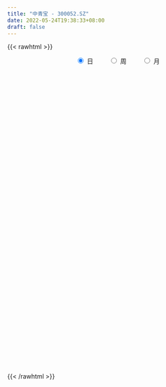 ```yaml
---
title: "中青宝 - 300052.SZ"
date: 2022-05-24T19:38:33+08:00
draft: false
---
```

{{< rawhtml >}}
    <div style="text-align: center">
        <label style="padding: 1rem;"><input style="margin-right: .5rem" type="radio" name="period" value="D" checked onclick="period_change(this)">日</label>
        <label style="padding: 1rem;"><input style="margin-right: .5rem" type="radio" name="period" value="W" onclick="period_change(this)">周</label>
        <label style="padding: 1rem;"><input style="margin-right: .5rem" type="radio" name="period" value="M" onclick="period_change(this)">月</label>
    </div>
    <div id="chart" style="height: 700px;"></div> 
    <script type="text/javascript">
        const D_v = [40804.0,68999.0,64815.43,38351.32,43950.02,43282.0,74168.0,122781.03,89038.01,67153.95,72903.0,57318.24,44380.39,60274.76,55288.76,54237.24,44111.24,168695.41,98717.0,70251.8,160404.62,108094.64,157821.07,199910.79,240076.08,164458.38,119089.39,117749.6,88662.79,78196.01,84013.0,52413.45,57224.03,47250.05,64652.02,97190.04,94545.16,230518.01,273812.3,165523.37,126691.91,147777.96,679961.52,527269.49,286042.04,283421.43,278732.19,191814.68,169972.14,212354.68,215293.7,145277.58,180530.22,100811.07,91302.72,99686.72,106833.67,194251.0,111677.0,159633.0,88675.08,81039.9,91565.59,74199.21,72486.0,68164.67,55049.1,82470.01,73893.79,48308.79,37196.0,62832.43,50780.53,109698.0,63209.92,63467.93,95847.19,101489.58,93733.2,62212.77,63456.0,69503.0,358885.87,154674.4,1160215.0900000001,1042806.4,1012760.17,1030817.8100000001,828467.47,958091.1899999999,702246.7,709286.9399999999,782064.17,800142.66,777760.24,619365.4,564992.8100000001,439627.85,499792.04,647649.6800000001,546068.95,546013.52,535837.11,430165.71,367283.94,495803.14,582138.77,519954.72,798993.5,987719.28,829273.16,643707.37,480288.45,815748.78,1077435.72,947687.74,1019868.24,982117.0,1201233.6699999999,922385.15,1056011.98,885545.01,954995.45,788362.37,678151.75,701307.1899999999,622554.24,821313.76,623408.83,696513.2,869384.42,918266.63,752892.62,482935.6,515737.55,423745.52,467566.2,546468.76,305667.79,401470.93,630050.72,617372.9,488795.38,962927.61,940424.28,763101.01,518725.79,527090.37,675572.41,619066.67,427006.57,379823.86,341558.05,305666.14,294480.07,437086.93,286823.02,289666.76,527020.59,434165.24,974087.22,706935.4300000001,580336.88,341811.96,561325.67,510312.22,502487.34,489190.02,455235.01,499135.43,419858.17,375574.6,384143.58,212266.01,267952.69,172547.5,212847.99,179397.42,159651.46,306802.23,266625.61,378082.6,272905.69,169568.14,197229.71,332277.81,264951.02,281612.18,279511.54,297489.88,186303.26,322212.04,153391.01,160305.48,144076.0,176952.0,181967.41,531415.4,273631.37,266299.48,274824.33,264354.02,355035.59,392122.28,306193.23,396511.63,468770.87,263887.76,204908.33,406569.36,296258.58,231781.39,613786.77,542690.83,420473.41,362393.28,357708.51,372217.26,254533.03,437341.16,409480.21,276919.83,315356.38,247811.56,177145.0,221302.93,133401.51,245751.74,177695.49,158545.54,181299.0,200578.91,157216.1,192138.37,170899.22,225272.25,186257.87,253383.54,189721.0,181152.0,266170.02,196088.5,173166.2,195794.37,223520.27,156750.92,134910.01,137762.48,202362.75,243798.01]
const D_histogram = [0.0,0.015954416,0.0052981388,0.0053127577,0.0113646357,0.011922926,0.0128105605,0.0329741917,0.0398367661,0.0347210692,0.0388792533,0.0313127646,0.0256572308,0.0297337372,0.0217596856,0.0180881754,0.0140737717,0.0406552922,0.0530188046,0.0608072017,0.0760301354,0.0604800549,0.0678008412,0.0870038144,0.1175547744,0.1042093685,0.0880633572,0.0548532511,0.0240507874,-0.0151698926,-0.0326874707,-0.044543636,-0.0706354162,-0.080508502,-0.1063183843,-0.0971258128,-0.0707221383,-0.025819339,0.022639732,0.0394652449,0.0335769561,0.0430403669,0.162363649,0.1677830349,0.1553881749,0.1461631746,0.1543916747,0.1204459649,0.0973091386,0.0883199609,0.0399667593,-0.0172136781,-0.100502665,-0.173862767,-0.2022961717,-0.1999806163,-0.1850777404,-0.2002972013,-0.1980426971,-0.2164114874,-0.2251905624,-0.2103929284,-0.1811140584,-0.1528151543,-0.130732889,-0.1172357744,-0.095520117,-0.1002063757,-0.0845907236,-0.069001382,-0.0617466021,-0.0337900963,-0.0165828439,0.0121680469,0.023645005,0.0223631106,0.0418183924,0.0297601324,0.0361665012,0.0320298726,0.0310015936,0.0382865792,0.1473158534,0.3351250482,0.543833939,0.7292112697,0.9938841698,1.1721409347,1.1546678224,1.2074431374,1.0511176937,0.7644256605,0.4750411578,0.3269680473,0.1576968657,0.0264110306,-0.1731616798,-0.2770433514,-0.2989162309,-0.2484143862,-0.2682261116,-0.2698323349,-0.3620749376,-0.4652607872,-0.4922548591,-0.4644891421,-0.3957779673,-0.3206954607,-0.0629442042,0.2716812896,0.304477376,0.2433204725,0.1291179076,0.2675192953,0.601693528,0.797177918,0.9268548421,1.2897249806,1.4404752234,1.3800785668,1.4292286844,1.4065512956,1.5302043098,1.3826929645,1.1623380159,0.9224590443,0.6476299895,0.2221505994,-0.1010950969,-0.2569333587,-0.2844109187,-0.3001834354,-0.600669711,-0.8065791882,-0.9986513623,-1.0809991609,-1.118425702,-1.3171910875,-1.4281602047,-1.399723228,-1.2388136619,-1.0489859062,-0.945595872,-0.5499272016,-0.1845578525,-0.0094363678,0.017499315,-0.0301134135,0.0185117908,-0.2708036543,-0.395580341,-0.4933858534,-0.6152597747,-0.7284737587,-0.7227273367,-0.5919332308,-0.5758928985,-0.5521723894,-0.4330019675,-0.334570444,0.1600034118,0.2045805482,0.038333861,-0.1065594621,-0.1236549937,-0.0294770327,0.0191706591,0.031581561,0.1092639168,-0.0713017233,-0.1373463092,-0.3129073356,-0.5969725449,-0.7273014076,-0.9155166279,-0.9978726611,-1.082591457,-1.0961504489,-1.0465824815,-0.8842705072,-0.6884184828,-0.4240825023,-0.3084019227,-0.2516899737,-0.1405257358,0.0139390781,0.1299788859,0.2506551128,0.3667018398,0.3127454009,0.2960251604,0.1630849654,0.0928092765,0.0748555721,0.0802559996,0.106210092,0.0745211157,0.2366611569,0.3006521331,0.2225042205,0.1430952329,0.1337409823,0.2054954712,0.2906723069,0.298085965,0.3865173463,0.4257622542,0.3864779875,0.3553111844,0.397702963,0.396917297,0.3203421283,0.4190804036,0.462026397,0.5113708822,0.4812015012,0.397211906,0.3729692963,0.3195871578,0.3099995074,0.0704722573,-0.2197324525,-0.3236849927,-0.450853624,-0.5012785354,-0.5744827643,-0.5840656422,-0.4996078515,-0.476282226,-0.5099174042,-0.583349037,-0.7224940566,-0.8045413026,-0.7655321026,-0.7530554538,-0.6163858912,-0.4650700898,-0.3267627846,-0.1922654889,-0.0610250021,0.0371827128,0.1266839379,0.1770296146,0.2355285541,0.2559674209,0.2553633672,0.2467632491,0.2534614143,0.2847738441,0.1990354776]
const D_fast = [0.0,0.0199430199,0.0106112775,0.0119540858,0.0208471227,0.0243861445,0.0284764192,0.0568835983,0.0737053643,0.0772699346,0.091147932,0.0914096345,0.0921684084,0.1036783491,0.101144219,0.1019947526,0.1014987918,0.1382441354,0.1638623489,0.1868525464,0.2210830141,0.2206529472,0.2449239439,0.2858778707,0.3458175242,0.3585244604,0.3643942884,0.3448974951,0.3201077283,0.2770945751,0.2514051294,0.2284130551,0.1846624207,0.1546622096,0.1022727312,0.0871838495,0.0959069894,0.1343549539,0.188473958,0.2151657821,0.2176717323,0.2378952348,0.3978094292,0.4451745738,0.4716267575,0.4989425508,0.5457689696,0.541934751,0.5431252094,0.5562160219,0.5178545101,0.4563706532,0.3479560001,0.2311302063,0.1521227586,0.1044431599,0.0730766008,0.0077828396,-0.0394733305,-0.1119449927,-0.1770217082,-0.2148223063,-0.2308219509,-0.2407268354,-0.2513277924,-0.2671396214,-0.2693039932,-0.2990418458,-0.3045738746,-0.3062348786,-0.3144167492,-0.2949077675,-0.2818462261,-0.2500533235,-0.2326651142,-0.2283562309,-0.198446351,-0.2030645779,-0.1876165838,-0.1837457442,-0.1770236249,-0.1601669944,-0.0143087569,0.2572816999,0.6019490755,0.9696292236,1.4827731661,1.9540651648,2.225259008,2.5798951073,2.686349087,2.590763469,2.4201392558,2.3538081571,2.2239611919,2.0992781144,1.8564149841,1.6832724747,1.5866705374,1.5750687856,1.4882005323,1.4191362253,1.2363748881,1.0168738418,0.8668160551,0.7784594866,0.7482261695,0.7431348109,0.9851500164,1.3876958326,1.496611263,1.4962844777,1.4143613896,1.6196426012,2.1042402159,2.4990190853,2.86040972,3.5457111036,4.0565801522,4.3412031373,4.7476604261,5.0766208611,5.5828249529,5.7809868486,5.851216404,5.8419521935,5.7290306361,5.3590888958,5.0105694252,4.7904978238,4.6919175341,4.6010991586,4.1504454552,3.7428911809,3.3011561663,2.9485585774,2.6315256109,2.1034624535,1.6354532851,1.3139594548,1.1651656054,1.0927468846,0.9597379507,1.2179248208,1.5371547068,1.7099170995,1.7412276111,1.6860865292,1.7393396812,1.3823233225,1.1586515506,0.9374995749,0.6618107098,0.3664782861,0.191542874,0.1743536722,0.0464207799,-0.0679018084,-0.0569818783,-0.0421929659,0.4923817429,0.5881040163,0.4314407944,0.2599076058,0.2118983258,0.2987070286,0.3521473852,0.3724536772,0.4774520123,0.2790609414,0.1786797782,-0.0751080822,-0.5084164277,-0.8205706422,-1.2376650195,-1.569489218,-1.9248558782,-2.2124524823,-2.4245301352,-2.4832857877,-2.459538384,-2.3012230291,-2.2626429302,-2.2688534746,-2.1928206706,-2.0348710873,-1.886336558,-1.7029965529,-1.4952743659,-1.4710444546,-1.413758405,-1.5059273586,-1.5530007285,-1.5522405398,-1.5267761124,-1.474269497,-1.4873281944,-1.2660228639,-1.1268688544,-1.1493907119,-1.1930258913,-1.1689448963,-1.0458165396,-0.8879716272,-0.8060364778,-0.6209757599,-0.4752902885,-0.4179550583,-0.3602940654,-0.2184765459,-0.1200328877,-0.1165225243,0.0869858519,0.2454384446,0.4226256503,0.5127566446,0.5280700259,0.5970697403,0.6235843913,0.6914966176,0.4695874318,0.124449609,-0.0604241794,-0.3003062167,-0.476050762,-0.6928756819,-0.8484749704,-0.8889191426,-0.9846640736,-1.1457786028,-1.3650474948,-1.6848160286,-1.9679986002,-2.1203724259,-2.2961596406,-2.3135865508,-2.2785382719,-2.2219216628,-2.1354907393,-2.019506503,-1.9120031099,-1.7908309004,-1.69622782,-1.578846742,-1.4944160199,-1.4311792318,-1.3780885376,-1.3080250189,-1.205519128,-1.2414986251]
const D_slow = [0.0,0.003988604,0.0053131387,0.0066413281,0.009482487,0.0124632185,0.0156658587,0.0239094066,0.0338685981,0.0425488654,0.0522686787,0.0600968699,0.0665111776,0.0739446119,0.0793845333,0.0839065772,0.0874250201,0.0975888432,0.1108435443,0.1260453447,0.1450528786,0.1601728923,0.1771231026,0.1988740562,0.2282627498,0.2543150919,0.2763309312,0.290044244,0.2960569409,0.2922644677,0.2840926001,0.2729566911,0.255297837,0.2351707115,0.2085911154,0.1843096622,0.1666291277,0.1601742929,0.1658342259,0.1757005372,0.1840947762,0.1948548679,0.2354457802,0.2773915389,0.3162385826,0.3527793763,0.3913772949,0.4214887861,0.4458160708,0.467896061,0.4778877508,0.4735843313,0.4484586651,0.4049929733,0.3544189304,0.3044237763,0.2581543412,0.2080800409,0.1585693666,0.1044664947,0.0481688541,-0.0044293779,-0.0497078925,-0.0879116811,-0.1205949034,-0.149903847,-0.1737838762,-0.1988354701,-0.219983151,-0.2372334965,-0.2526701471,-0.2611176712,-0.2652633821,-0.2622213704,-0.2563101192,-0.2507193415,-0.2402647434,-0.2328247103,-0.223783085,-0.2157756168,-0.2080252185,-0.1984535736,-0.1616246103,-0.0778433483,0.0581151365,0.2404179539,0.4888889964,0.78192423,1.0705911856,1.37245197,1.6352313934,1.8263378085,1.945098098,2.0268401098,2.0662643262,2.0728670839,2.0295766639,1.9603158261,1.8855867683,1.8234831718,1.7564266439,1.6889685602,1.5984498258,1.482134629,1.3590709142,1.2429486287,1.1440041368,1.0638302717,1.0480942206,1.116014543,1.192133887,1.2529640051,1.285243482,1.3521233059,1.5025466879,1.7018411674,1.9335548779,2.255986123,2.6161049289,2.9611245705,3.3184317417,3.6700695656,4.052620643,4.3982938841,4.6888783881,4.9194931492,5.0814006466,5.1369382964,5.1116645222,5.0474311825,4.9763284528,4.901282594,4.7511151662,4.5494703692,4.2998075286,4.0295577383,3.7499513128,3.420653541,3.0636134898,2.7136826828,2.4039792673,2.1417327908,1.9053338228,1.7678520224,1.7217125593,1.7193534673,1.7237282961,1.7161999427,1.7208278904,1.6531269768,1.5542318916,1.4308854282,1.2770704846,1.0949520449,0.9142702107,0.766286903,0.6223136784,0.484270581,0.3760200891,0.2923774781,0.3323783311,0.3835234681,0.3931069334,0.3664670679,0.3355533195,0.3281840613,0.3329767261,0.3408721163,0.3681880955,0.3503626647,0.3160260874,0.2377992535,0.0885561172,-0.0932692346,-0.3221483916,-0.5716165569,-0.8422644211,-1.1163020334,-1.3779476537,-1.5990152805,-1.7711199012,-1.8771405268,-1.9542410075,-2.0171635009,-2.0522949349,-2.0488101653,-2.0163154439,-1.9536516657,-1.8619762057,-1.7837898555,-1.7097835654,-1.669012324,-1.6458100049,-1.6270961119,-1.607032112,-1.580479589,-1.5618493101,-1.5026840209,-1.4275209876,-1.3718949324,-1.3361211242,-1.3026858786,-1.2513120108,-1.1786439341,-1.1041224428,-1.0074931062,-0.9010525427,-0.8044330458,-0.7156052497,-0.616179509,-0.5169501847,-0.4368646526,-0.3320945517,-0.2165879525,-0.0887452319,0.0315551434,0.1308581199,0.2241004439,0.3039972334,0.3814971103,0.3991151746,0.3441820614,0.2632608133,0.1505474073,0.0252277734,-0.1183929176,-0.2644093282,-0.3893112911,-0.5083818476,-0.6358611986,-0.7816984579,-0.962321972,-1.1634572976,-1.3548403233,-1.5431041868,-1.6972006596,-1.813468182,-1.8951588782,-1.9432252504,-1.9584815009,-1.9491858227,-1.9175148383,-1.8732574346,-1.8143752961,-1.7503834408,-1.686542599,-1.6248517868,-1.5614864332,-1.4902929722,-1.4405341028]
const D_data = [['2021-05-13', 7.5, 7.44, 7.41, 7.59],['2021-05-14', 7.42, 7.69, 7.42, 7.73],['2021-05-17', 7.55, 7.38, 7.36, 7.63],['2021-05-18', 7.39, 7.49, 7.33, 7.55],['2021-05-19', 7.48, 7.59, 7.36, 7.59],['2021-05-20', 7.52, 7.55, 7.41, 7.63],['2021-05-21', 7.52, 7.57, 7.52, 7.85],['2021-05-24', 7.54, 7.89, 7.54, 8.13],['2021-05-25', 7.74, 7.83, 7.7, 7.89],['2021-05-26', 7.8, 7.72, 7.69, 7.88],['2021-05-27', 7.68, 7.87, 7.68, 7.93],['2021-05-28', 7.8, 7.75, 7.67, 7.83],['2021-05-31', 7.74, 7.77, 7.69, 7.84],['2021-06-01', 7.86, 7.92, 7.76, 7.94],['2021-06-02', 7.95, 7.79, 7.7, 7.98],['2021-06-03', 7.83, 7.84, 7.83, 8.04],['2021-06-04', 7.85, 7.84, 7.8, 8.03],['2021-06-07', 7.86, 8.32, 7.82, 8.51],['2021-06-08', 8.31, 8.3, 8.19, 8.4],['2021-06-09', 8.29, 8.36, 8.2, 8.39],['2021-06-10', 8.28, 8.59, 8.28, 8.76],['2021-06-11', 8.5, 8.28, 8.22, 8.58],['2021-06-15', 8.24, 8.62, 8.18, 9.08],['2021-06-16', 8.71, 8.93, 8.52, 9.05],['2021-06-17', 8.93, 9.32, 8.83, 9.68],['2021-06-18', 9.29, 8.94, 8.76, 9.29],['2021-06-21', 8.89, 8.94, 8.69, 8.94],['2021-06-22', 8.9, 8.69, 8.63, 9.08],['2021-06-23', 8.66, 8.62, 8.45, 8.77],['2021-06-24', 8.55, 8.37, 8.35, 8.62],['2021-06-25', 8.44, 8.51, 8.2, 8.52],['2021-06-28', 8.54, 8.51, 8.44, 8.61],['2021-06-29', 8.51, 8.22, 8.21, 8.51],['2021-06-30', 8.22, 8.3, 8.19, 8.35],['2021-07-01', 8.31, 7.96, 7.96, 8.42],['2021-07-02', 8.06, 8.3, 8.03, 8.48],['2021-07-05', 8.14, 8.57, 8.14, 8.58],['2021-07-06', 8.51, 8.98, 8.39, 9.48],['2021-07-07', 8.82, 9.3, 8.67, 9.68],['2021-07-08', 9.12, 9.13, 8.93, 9.24],['2021-07-09', 9.03, 8.93, 8.83, 9.26],['2021-07-12', 8.94, 9.19, 8.8, 9.3],['2021-07-13', 9.01, 11.03, 9.01, 11.03],['2021-07-14', 10.5, 10.11, 10.04, 10.59],['2021-07-15', 10.22, 10.04, 9.87, 10.4],['2021-07-16', 10.02, 10.19, 9.75, 10.3],['2021-07-19', 10.0, 10.58, 9.8, 10.89],['2021-07-20', 10.31, 10.15, 10.06, 10.44],['2021-07-21', 10.16, 10.28, 10.02, 10.3],['2021-07-22', 10.2, 10.51, 10.03, 10.66],['2021-07-23', 10.38, 9.98, 9.9, 10.85],['2021-07-26', 9.84, 9.66, 9.54, 10.16],['2021-07-27', 9.76, 8.97, 8.85, 9.8],['2021-07-28', 8.9, 8.62, 8.42, 8.99],['2021-07-29', 8.66, 8.81, 8.66, 8.97],['2021-07-30', 8.81, 9.01, 8.68, 9.13],['2021-08-02', 8.89, 9.1, 8.79, 9.16],['2021-08-03', 9.0, 8.6, 8.53, 9.25],['2021-08-04', 8.5, 8.65, 8.4, 8.78],['2021-08-05', 8.6, 8.2, 8.09, 8.6],['2021-08-06', 8.22, 8.08, 7.98, 8.25],['2021-08-09', 8.08, 8.22, 8.05, 8.25],['2021-08-10', 8.19, 8.36, 8.14, 8.38],['2021-08-11', 8.39, 8.36, 8.26, 8.4],['2021-08-12', 8.31, 8.29, 8.26, 8.45],['2021-08-13', 8.29, 8.16, 8.12, 8.31],['2021-08-16', 8.16, 8.25, 8.06, 8.25],['2021-08-17', 8.25, 7.86, 7.84, 8.26],['2021-08-18', 7.92, 8.04, 7.73, 8.05],['2021-08-19', 7.99, 8.03, 7.89, 8.07],['2021-08-20', 7.96, 7.9, 7.83, 7.98],['2021-08-23', 7.94, 8.18, 7.94, 8.18],['2021-08-24', 8.21, 8.11, 8.09, 8.25],['2021-08-25', 8.09, 8.34, 8.08, 8.48],['2021-08-26', 8.24, 8.21, 8.16, 8.31],['2021-08-27', 8.2, 8.06, 7.98, 8.22],['2021-08-30', 8.15, 8.36, 8.1, 8.44],['2021-08-31', 8.14, 7.98, 7.8, 8.14],['2021-09-01', 8.0, 8.19, 7.95, 8.25],['2021-09-02', 8.15, 8.06, 8.02, 8.15],['2021-09-03', 8.05, 8.08, 7.99, 8.14],['2021-09-06', 8.06, 8.2, 8.02, 8.24],['2021-09-07', 8.28, 9.84, 8.21, 9.84],['2021-09-08', 11.81, 11.81, 11.81, 11.81],['2021-09-09', 13.2, 13.5, 12.93, 14.1],['2021-09-10', 13.04, 14.81, 13.04, 15.27],['2021-09-13', 14.94, 17.77, 14.1, 17.77],['2021-09-14', 18.16, 18.85, 17.04, 19.8],['2021-09-15', 18.17, 17.9, 17.6, 19.66],['2021-09-16', 18.07, 20.0, 17.9, 20.57],['2021-09-17', 19.52, 18.22, 17.85, 19.69],['2021-09-22', 17.16, 16.36, 15.68, 17.46],['2021-09-23', 16.39, 15.53, 15.45, 17.3],['2021-09-24', 15.82, 16.72, 15.8, 17.48],['2021-09-27', 15.58, 16.08, 14.11, 16.33],['2021-09-28', 15.3, 16.11, 14.91, 16.79],['2021-09-29', 15.96, 14.59, 14.52, 16.95],['2021-09-30', 15.1, 15.07, 14.48, 15.41],['2021-10-08', 15.21, 15.8, 15.08, 16.4],['2021-10-11', 15.4, 16.83, 14.7, 17.27],['2021-10-12', 16.3, 16.08, 15.84, 17.37],['2021-10-13', 15.96, 16.28, 15.79, 17.29],['2021-10-14', 15.43, 14.87, 14.5, 15.46],['2021-10-15', 14.77, 14.09, 13.97, 15.17],['2021-10-18', 14.17, 14.51, 13.67, 14.69],['2021-10-19', 14.34, 15.0, 14.19, 15.53],['2021-10-20', 14.81, 15.6, 14.66, 16.2],['2021-10-21', 16.0, 15.94, 15.6, 16.65],['2021-10-22', 15.64, 19.13, 15.64, 19.13],['2021-10-25', 19.49, 21.94, 18.55, 22.88],['2021-10-26', 20.9, 19.55, 19.25, 21.4],['2021-10-27', 19.59, 18.69, 18.53, 19.98],['2021-10-28', 18.6, 17.88, 17.61, 18.95],['2021-10-29', 18.51, 21.46, 18.51, 21.46],['2021-11-01', 23.19, 25.75, 23.19, 25.75],['2021-11-02', 26.2, 26.24, 24.95, 27.4],['2021-11-03', 26.82, 27.25, 26.82, 30.88],['2021-11-04', 28.1, 32.7, 27.0, 32.7],['2021-11-05', 31.22, 32.88, 30.4, 37.5],['2021-11-08', 32.55, 32.01, 30.23, 34.4],['2021-11-09', 31.24, 34.93, 30.62, 37.3],['2021-11-10', 34.99, 35.74, 34.0, 37.4],['2021-11-11', 34.9, 39.58, 34.35, 42.63],['2021-11-12', 38.3, 37.89, 36.36, 40.08],['2021-11-15', 37.6, 37.65, 35.58, 39.39],['2021-11-16', 36.67, 37.68, 36.03, 39.65],['2021-11-17', 36.5, 37.19, 36.1, 39.18],['2021-11-18', 36.46, 34.48, 33.34, 37.3],['2021-11-19', 34.38, 34.51, 34.1, 36.2],['2021-11-22', 35.06, 35.89, 34.75, 38.41],['2021-11-23', 35.0, 37.5, 33.66, 38.16],['2021-11-24', 36.64, 38.0, 35.9, 39.84],['2021-11-25', 37.18, 33.9, 33.88, 37.75],['2021-11-26', 34.3, 33.81, 32.8, 34.85],['2021-11-29', 33.0, 32.81, 31.77, 34.64],['2021-11-30', 33.11, 33.2, 32.31, 33.56],['2021-12-01', 33.0, 33.11, 32.6, 34.0],['2021-12-02', 32.1, 29.98, 29.92, 32.4],['2021-12-03', 30.0, 29.6, 29.21, 30.24],['2021-12-06', 29.91, 30.4, 29.3, 31.08],['2021-12-07', 30.0, 31.88, 29.2, 32.65],['2021-12-08', 31.2, 32.6, 30.65, 34.5],['2021-12-09', 31.97, 31.8, 31.7, 33.57],['2021-12-10', 31.35, 36.48, 31.34, 37.88],['2021-12-13', 35.9, 38.12, 35.5, 41.74],['2021-12-14', 37.79, 37.37, 36.5, 40.38],['2021-12-15', 36.59, 36.31, 35.0, 37.57],['2021-12-16', 36.23, 35.56, 35.51, 37.55],['2021-12-17', 35.53, 37.01, 34.64, 38.84],['2021-12-20', 36.02, 32.26, 32.23, 36.3],['2021-12-21', 32.31, 33.16, 31.74, 33.99],['2021-12-22', 33.12, 32.75, 32.68, 34.25],['2021-12-23', 32.21, 31.6, 31.38, 33.17],['2021-12-24', 32.5, 30.7, 30.51, 32.55],['2021-12-27', 30.37, 31.46, 29.71, 31.52],['2021-12-28', 31.31, 32.99, 31.0, 33.5],['2021-12-29', 32.25, 31.58, 31.54, 33.0],['2021-12-30', 31.17, 31.41, 31.17, 32.69],['2021-12-31', 31.35, 32.66, 29.83, 34.18],['2022-01-04', 32.15, 32.73, 31.36, 33.88],['2022-01-05', 32.06, 39.28, 31.85, 39.28],['2022-01-06', 37.5, 35.3, 34.81, 37.5],['2022-01-07', 34.21, 32.48, 32.16, 36.1],['2022-01-10', 31.1, 31.93, 29.75, 32.44],['2022-01-11', 31.84, 33.05, 31.01, 34.7],['2022-01-12', 32.74, 34.64, 32.31, 35.55],['2022-01-13', 34.05, 34.5, 33.41, 35.8],['2022-01-14', 33.5, 34.28, 33.0, 35.65],['2022-01-17', 33.81, 35.45, 33.6, 35.6],['2022-01-18', 35.46, 32.0, 31.88, 35.6],['2022-01-19', 31.2, 32.73, 31.06, 34.8],['2022-01-20', 31.65, 30.56, 29.9, 31.65],['2022-01-21', 30.08, 27.61, 27.54, 31.23],['2022-01-24', 27.7, 27.88, 26.9, 28.71],['2022-01-25', 27.96, 25.6, 25.55, 27.96],['2022-01-26', 25.6, 25.36, 25.04, 26.24],['2022-01-27', 25.11, 23.94, 23.89, 25.47],['2022-01-28', 24.11, 23.55, 23.32, 24.47],['2022-02-07', 23.44, 23.4, 22.89, 23.97],['2022-02-08', 23.5, 24.4, 23.07, 24.82],['2022-02-09', 24.01, 24.92, 23.85, 25.08],['2022-02-10', 24.99, 26.32, 24.73, 27.38],['2022-02-11', 25.7, 24.92, 24.85, 26.55],['2022-02-14', 24.0, 24.14, 23.8, 24.86],['2022-02-15', 24.2, 24.83, 24.2, 25.5],['2022-02-16', 25.0, 25.75, 24.55, 27.2],['2022-02-17', 25.45, 25.77, 25.1, 26.52],['2022-02-18', 25.59, 26.34, 25.59, 27.21],['2022-02-21', 26.4, 26.9, 25.82, 27.28],['2022-02-22', 26.01, 24.95, 24.58, 26.18],['2022-02-23', 24.95, 25.22, 24.78, 25.55],['2022-02-24', 24.9, 23.3, 22.7, 25.13],['2022-02-25', 23.68, 23.4, 23.38, 24.05],['2022-02-28', 23.27, 23.65, 22.59, 23.7],['2022-03-01', 23.7, 23.74, 23.41, 24.24],['2022-03-02', 23.52, 23.93, 23.34, 24.5],['2022-03-03', 24.08, 23.04, 23.0, 24.08],['2022-03-04', 23.08, 25.73, 22.79, 27.0],['2022-03-07', 24.77, 25.12, 24.38, 25.63],['2022-03-08', 24.81, 23.31, 23.11, 25.3],['2022-03-09', 23.29, 22.82, 21.06, 23.5],['2022-03-10', 23.28, 23.38, 22.86, 24.8],['2022-03-11', 22.7, 24.52, 22.7, 25.47],['2022-03-14', 24.01, 25.14, 23.9, 26.14],['2022-03-15', 24.65, 24.49, 24.32, 25.62],['2022-03-16', 24.67, 25.89, 24.41, 26.26],['2022-03-17', 26.02, 25.81, 25.39, 27.47],['2022-03-18', 25.0, 25.03, 24.57, 25.59],['2022-03-21', 24.97, 25.13, 24.9, 25.84],['2022-03-22', 24.9, 26.29, 24.36, 27.0],['2022-03-23', 25.83, 26.1, 25.75, 26.91],['2022-03-24', 25.68, 25.16, 24.82, 26.15],['2022-03-25', 25.58, 27.66, 25.18, 28.88],['2022-03-28', 27.49, 27.66, 27.01, 29.88],['2022-03-29', 27.74, 28.36, 27.0, 28.86],['2022-03-30', 28.02, 27.81, 26.42, 28.18],['2022-03-31', 27.4, 27.19, 27.11, 28.86],['2022-04-01', 26.85, 27.98, 26.65, 28.3],['2022-04-06', 27.51, 27.72, 27.27, 28.5],['2022-04-07', 27.45, 28.4, 27.38, 29.5],['2022-04-08', 28.0, 25.05, 25.01, 28.2],['2022-04-11', 24.18, 22.97, 22.7, 24.48],['2022-04-12', 25.0, 24.06, 23.97, 25.99],['2022-04-13', 23.25, 22.86, 22.8, 23.68],['2022-04-14', 22.86, 22.97, 22.64, 23.5],['2022-04-15', 22.7, 21.91, 21.5, 22.75],['2022-04-18', 21.74, 21.99, 20.98, 22.21],['2022-04-19', 22.0, 22.89, 21.61, 23.0],['2022-04-20', 22.56, 21.96, 21.84, 23.12],['2022-04-21', 21.52, 20.74, 20.39, 22.2],['2022-04-22', 20.5, 19.41, 19.41, 20.83],['2022-04-25', 19.0, 17.36, 17.36, 19.0],['2022-04-26', 17.61, 16.71, 16.53, 17.77],['2022-04-27', 15.95, 17.3, 15.85, 17.3],['2022-04-28', 17.05, 16.29, 16.08, 17.18],['2022-04-29', 16.88, 17.47, 16.6, 17.72],['2022-05-05', 17.29, 17.75, 17.01, 17.89],['2022-05-06', 17.32, 17.79, 17.32, 18.6],['2022-05-09', 17.14, 18.0, 17.03, 18.44],['2022-05-10', 17.79, 18.3, 17.51, 18.6],['2022-05-11', 18.29, 18.22, 18.18, 19.16],['2022-05-12', 17.9, 18.41, 17.84, 18.75],['2022-05-13', 18.5, 18.15, 17.94, 18.77],['2022-05-16', 18.3, 18.45, 17.91, 18.6],['2022-05-17', 18.58, 18.13, 17.33, 18.75],['2022-05-18', 18.4, 17.88, 17.81, 18.5],['2022-05-19', 17.57, 17.72, 17.37, 17.78],['2022-05-20', 17.95, 17.88, 17.5, 18.25],['2022-05-23', 18.15, 18.29, 18.15, 18.7],['2022-05-24', 18.31, 16.66, 16.57, 18.47]]
const W_v = [211323.72,318221.02,590912.62,889660.39,598159.26,781207.1000000001,371053.17,387137.13,716432.45,298702.52,261894.48,184634.04,220203.87,288762.02,220326.27,168109.14,171584.44,248924.21,210020.77,293812.87,883060.4400000001,511930.49,468738.45,300620.51,234466.33,439152.18,1171572.54,836904.72,588391.2899999999,392456.82,140410.65,98935.89,649529.51,560672.38,657198.1799999999,483583.7500000001,491818.8199999999,289757.69,529787.42,587884.38,411037.0,243726.13,529189.37,385569.75,230412.72,194330.35,122571.55,141980.85,157834.83,171480.04,162209.62,316850.79,182774.48,457917.89,159118.85,216667.86,195572.21,155789.01,212535.89,147900.15,101721.36,95532.47,80983.89,126042.09,165514.76,168370.66,342580.59,281997.9,375797.65,269800.81,566918.71,467787.15,231236.34,192244.06,757560.46,465832.8199999999,525622.95,327877.44,223440.57,216876.29,205815.46,407764.54,722883.0700000001,956572.0299999999,778492.63,446533.36,365219.17,777911.92,572597.6399999999,348695.41,405882.36,103741.3,198588.55,189547.01,158371.47,188520.62,124476.6,194546.93,760453.0,373549.99,198696.82,108230.65,101896.31,85122.88,169583.75,130351.1,100414.52,457859.39,269187.48,340676.37,300360.16,2108561.2000000002,2430161.3599999999,249458.08,948390.5600000001,1676907.4100000001,1314588.23,1453114.7999999998,1358652.3799999999,1453405.9500000002,1606204.3200000001,713679.59,781605.04,976058.88,1419982.8700000001,2181067.6200000001,918717.6899999999,1129695.4099999999,778448.15,446048.27,1088448.5700000001,878450.52,1476811.3100000001,936092.24,488080.51,445382.03,314153.51,337831.87,255968.47,317383.02,267171.5699999999,348017.82,250902.34,316656.37,418994.9,555546.0499999999,439035.96,412878.5,1244128.52,1578286.8300000001,672671.1,1908122.1199999999,2625547.5199999996,1130086.3699999999,790090.54,656804.8,737670.21,415939.02,354576.97,956422.3100000001,1086132.6799999999,1523959.8400000001,591870.22,491598.85,259472.01,65815.01,425513.11,828382.88,571054.79,368312.08,568957.62,302950.54,244106.35,407082.88,208007.75,172539.4,289229.49,189881.55,294367.31,220910.3,284797.7,419383.29,477107.31,167713.59,168023.91,425617.46,216760.92,201443.31,149066.4,171651.2,154473.34,166201.7,153504.87,380303.43,266089.72,53460.87,263559.85,264566.77,409194.23,258292.39,606163.47,762266.3199999999,487710.79,318729.59,891090.75,1924472.4399999999,1068167.3899999999,617608.3099999999,661069.7499999999,387455.37,296917.6899999999,349988.81,416738.74,2786084.7600000002,4532383.3399999999,2291493.77,2401746.3000000003,499792.04,2705734.9699999997,2764174.0700000003,3756737.04,5228342.3700000001,4607299.96,3446735.77,3719992.4700000002,2259185.8199999998,3100617.5399999996,3424913.8600000003,2073121.29,1835077.3700000001,2695524.77,2405127.21,2133946.79,1045011.61,1384067.5899999999,1245638.8599999999,1238907.73,1194716.29,1434144.79,1827485.7700000003,1753304.4300000002,2055483.29,1101354.3999999999,1238535.7,896693.28,946104.85,439641.41,1006297.72,848738.05,446160.76]
const W_histogram = [0.0,-0.0805953276,0.0129116188,0.0913105402,0.1438542077,0.2018648761,0.2001506784,0.2196479625,0.2153838154,0.159787242,0.0834501938,-0.0166765492,-0.0432857411,-0.05913203,-0.0926535439,-0.1936718978,-0.2227370596,-0.3055741561,-0.3326702946,-0.2357116299,-0.1264636587,-0.0454182638,-0.1188205825,-0.1459333224,-0.1537021068,-0.0470550007,-0.071540108,-0.0003394284,-0.1108852671,-0.2271201153,-0.2698742935,-0.2510161533,-0.173656665,-0.0524976117,0.0308638797,-0.0198813129,0.0510912895,0.0517316584,0.1179295785,0.0761467461,0.1032408402,0.1045862158,0.1307292496,0.0749179518,-0.0041190994,-0.084786033,-0.1327539174,-0.1726683458,-0.3041962202,-0.3209461124,-0.3366044064,-0.2692675215,-0.2087632445,-0.1596791435,-0.1714438258,-0.1122965623,-0.1075167187,-0.0618266988,-0.0454945028,-0.0197189965,-0.0128476664,0.008538897,0.0232685015,-0.0731410691,-0.1227684447,-0.1243016854,-0.0241445482,0.023333351,0.0937206167,0.0779564249,0.1321449833,0.1628425435,0.1425212753,0.1850236882,0.2267537549,0.2754615071,0.2662536438,0.2593968528,0.2111963677,0.1251453958,0.1041226702,0.1412518939,0.2023887804,0.2869877069,0.305566572,0.3459273233,0.3175897136,0.386773075,0.3327151296,0.3108925306,0.2200970485,0.108765626,-0.0066773099,-0.0919354055,-0.1504171988,-0.1410421679,-0.19734909,-0.1698500379,-0.0578135163,-0.0609670171,-0.0684960361,-0.0915865459,-0.101996353,-0.1100489745,-0.0968441936,-0.1421225582,-0.1589394758,-0.0993460764,-0.0680076399,0.0014607311,0.0555091563,0.3861289592,0.4559294901,0.3894131174,0.3222205394,0.3669542345,0.3366080341,0.333289488,0.2915382172,0.3068475542,0.2838013467,0.1729413197,0.1570566522,0.1425652941,0.1268420182,0.2433735933,0.2666941924,0.2303997798,0.1810533864,0.1256940449,0.1290615639,0.042644404,0.1037640272,-0.0174427313,-0.0821912718,-0.189511168,-0.3136270849,-0.4079278735,-0.5311790751,-0.5814561614,-0.5864880947,-0.6016956642,-0.6185662084,-0.5883190987,-0.5364232359,-0.5794784262,-0.5523400935,-0.4801506444,-0.2968025623,-0.188010786,-0.1025060392,0.0547752631,0.2767547024,0.2940838985,0.2358085995,0.2526405075,0.2308506664,0.1739823857,0.134726452,0.1867561146,0.2456236135,0.1155927166,0.0677226383,0.0220121365,-0.04935486,-0.0589206946,-0.0476221317,0.0030735012,-0.110549678,-0.1639649722,-0.1605148874,-0.1697391224,-0.1930568991,-0.1712153782,-0.1913848722,-0.2051218782,-0.2455483263,-0.2425884268,-0.2675584274,-0.2647195484,-0.2344234221,-0.2173276252,-0.2746385891,-0.2785913043,-0.2106055077,-0.1312464393,-0.0505343508,-0.0298878193,-0.0249290612,-0.004479158,-0.0060139925,0.0189708591,0.0477375711,0.064494345,0.0663163425,0.0776761503,0.1242358351,0.1480145686,0.1750760667,0.196633906,0.235500075,0.2966804747,0.2984023758,0.2761263436,0.2929541081,0.372946662,0.3936743537,0.3267707101,0.2102565727,0.1327320258,0.0617088349,0.0251464928,0.0031084148,0.4195385759,0.8761313206,1.0186202385,0.9448711674,0.8891868494,0.6900024964,0.8405132498,1.0274545302,1.8051907757,2.4992700206,2.5634033559,2.3945256481,1.8589963727,1.8252311905,1.6983298115,1.0793211909,0.7096308283,0.3774009065,0.2115653062,-0.3823019935,-1.0458843187,-1.3694628929,-1.4566590131,-1.6660492197,-1.6009353803,-1.5894467722,-1.4987826195,-1.2245360581,-0.9942278954,-1.0086739652,-1.1868726967,-1.4148185245,-1.6230330221,-1.6600382155,-1.5814565909,-1.4711474356,-1.4040084048]
const W_fast = [0.0,-0.1007441595,-0.0040093084,0.0972172481,0.1857244675,0.2942013549,0.3425248268,0.4169341015,0.4665159083,0.4508661453,0.3953916457,0.2910957654,0.2536651381,0.2230358418,0.1663509418,0.0169146135,-0.0678348131,-0.2270654487,-0.3373291609,-0.2992984036,-0.221666347,-0.1519755181,-0.2550829825,-0.318679053,-0.3648733641,-0.2699900082,-0.3123601424,-0.24124432,-0.3795114754,-0.5525263525,-0.662749104,-0.7066450021,-0.6726996801,-0.5646650298,-0.4735875683,-0.5293030892,-0.4455576644,-0.431984381,-0.3363040663,-0.3590502121,-0.306145908,-0.2786539785,-0.2198286322,-0.2569104421,-0.3369772681,-0.4388407099,-0.5199970736,-0.6030785885,-0.810655518,-0.9076419383,-1.0074513339,-1.0074313294,-0.9991178635,-0.9899535484,-1.0445791871,-1.0135060642,-1.0356054003,-1.005372055,-1.0004134848,-0.9795677276,-0.9759083141,-0.9523870265,-0.9318402966,-1.0465351344,-1.1268546212,-1.1594632833,-1.0653422831,-1.0120310461,-0.9182136263,-0.9144887119,-0.8272639076,-0.7558557115,-0.740546661,-0.651788326,-0.5533698206,-0.4357966916,-0.3784411439,-0.3204487217,-0.3158501149,-0.3706147379,-0.3656067959,-0.2931645987,-0.1814305171,-0.0250846639,0.0698858441,0.1967284263,0.247788245,0.4136648751,0.4427857121,0.4986862458,0.4629150258,0.3787750098,0.2616627465,0.1534207995,0.0573347065,0.0314491954,-0.0741949992,-0.0891584566,0.008424686,-0.0099705691,-0.0346235972,-0.0806107435,-0.1165196388,-0.1520845039,-0.1630907714,-0.2438997756,-0.3004515621,-0.2656946818,-0.2513581553,-0.1815246015,-0.1135988872,0.3135531555,0.497336059,0.5281729656,0.5415355224,0.6780077761,0.7318135842,0.8118174102,0.8429506936,0.9349719192,0.9828760484,0.9152513513,0.9386308468,0.9597808123,0.9757680409,1.1531430144,1.2431371616,1.2644426939,1.2603596471,1.2364238168,1.2720567268,1.1963006679,1.2833612979,1.1577938565,1.0724974981,0.9177998099,0.7152771218,0.5189943649,0.2629483944,0.0673072678,-0.0843466892,-0.2499781747,-0.421490271,-0.538322936,-0.6205328822,-0.8084576791,-0.9194043697,-0.9672525818,-0.8581051402,-0.7963160604,-0.7364378234,-0.5654627053,-0.2742945904,-0.1834444197,-0.1827675688,-0.1027755339,-0.0668527085,-0.0802253927,-0.0857997135,0.0129189778,0.1331923801,0.0320596624,0.0011202436,-0.0390872241,-0.1227929355,-0.1470889438,-0.1476959139,-0.0962319057,-0.2374925043,-0.3318990416,-0.3685776787,-0.4202366942,-0.4918186957,-0.5127810194,-0.5807967315,-0.645814207,-0.7476277367,-0.8053149439,-0.8971745513,-0.9605155594,-0.9888252886,-1.0260613981,-1.1520320092,-1.2256325505,-1.2102981308,-1.1637506722,-1.0956721714,-1.0824975947,-1.0837711019,-1.0644409882,-1.0674793209,-1.0377517545,-0.9970506497,-0.9641702896,-0.9457692064,-0.9149903611,-0.8373717175,-0.7765893419,-0.7057588271,-0.6350425113,-0.5373013235,-0.4019508052,-0.3256283102,-0.2788727564,-0.1888064649,-0.0155772455,0.1035690347,0.1183580686,0.0544080744,0.010066534,-0.0455294483,-0.0758051671,-0.0970661415,0.4242486636,1.0998742385,1.497018216,1.6594869367,1.8260993311,1.7994156022,2.1600546681,2.6038595811,3.8328935205,5.1517902705,5.8567744448,6.286528149,6.2157479667,6.6382905822,6.935971656,6.5867933332,6.3945106776,6.1566309825,6.0436867087,5.3542439106,4.4291905057,3.7632462084,3.3118853349,2.6859828233,2.3508628177,1.9649897328,1.6809582305,1.6490707774,1.6308219663,1.3642074052,0.8892904995,0.3076400406,-0.3063327126,-0.7583474598,-1.075129983,-1.3326076865,-1.616470757]
const W_slow = [0.0,-0.0201488319,-0.0169209272,0.0059067079,0.0418702598,0.0923364788,0.1423741484,0.197286139,0.2511320929,0.2910789034,0.3119414518,0.3077723145,0.2969508793,0.2821678718,0.2590044858,0.2105865113,0.1549022464,0.0785087074,-0.0046588663,-0.0635867737,-0.0952026884,-0.1065572543,-0.1362624,-0.1727457306,-0.2111712573,-0.2229350075,-0.2408200344,-0.2409048916,-0.2686262083,-0.3254062372,-0.3928748105,-0.4556288488,-0.4990430151,-0.512167418,-0.5044514481,-0.5094217763,-0.4966489539,-0.4837160394,-0.4542336447,-0.4351969582,-0.4093867482,-0.3832401942,-0.3505578818,-0.3318283939,-0.3328581687,-0.354054677,-0.3872431563,-0.4304102427,-0.5064592978,-0.5866958259,-0.6708469275,-0.7381638079,-0.790354619,-0.8302744049,-0.8731353613,-0.9012095019,-0.9280886816,-0.9435453563,-0.954918982,-0.9598487311,-0.9630606477,-0.9609259235,-0.9551087981,-0.9733940654,-1.0040861765,-1.0351615979,-1.0411977349,-1.0353643972,-1.011934243,-0.9924451368,-0.9594088909,-0.9186982551,-0.8830679362,-0.8368120142,-0.7801235755,-0.7112581987,-0.6446947877,-0.5798455745,-0.5270464826,-0.4957601337,-0.4697294661,-0.4344164926,-0.3838192975,-0.3120723708,-0.2356807278,-0.149198897,-0.0698014686,0.0268918001,0.1100705825,0.1877937152,0.2428179773,0.2700093838,0.2683400563,0.245356205,0.2077519053,0.1724913633,0.1231540908,0.0806915813,0.0662382023,0.050996448,0.033872439,0.0109758025,-0.0145232858,-0.0420355294,-0.0662465778,-0.1017772173,-0.1415120863,-0.1663486054,-0.1833505154,-0.1829853326,-0.1691080435,-0.0725758037,0.0414065688,0.1387598482,0.219314983,0.3110535416,0.3952055501,0.4785279221,0.5514124764,0.628124365,0.6990747017,0.7423100316,0.7815741946,0.8172155182,0.8489260227,0.909769421,0.9764429691,1.0340429141,1.0793062607,1.1107297719,1.1429951629,1.1536562639,1.1795972707,1.1752365879,1.1546887699,1.1073109779,1.0289042067,0.9269222383,0.7941274695,0.6487634292,0.5021414055,0.3517174895,0.1970759374,0.0499961627,-0.0841096463,-0.2289792529,-0.3670642762,-0.4871019373,-0.5613025779,-0.6083052744,-0.6339317842,-0.6202379684,-0.5510492928,-0.4775283182,-0.4185761683,-0.3554160414,-0.2977033748,-0.2542077784,-0.2205261654,-0.1738371368,-0.1124312334,-0.0835330543,-0.0666023947,-0.0610993606,-0.0734380756,-0.0881682492,-0.1000737821,-0.0993054068,-0.1269428263,-0.1679340694,-0.2080627912,-0.2504975718,-0.2987617966,-0.3415656412,-0.3894118592,-0.4406923288,-0.5020794104,-0.5627265171,-0.6296161239,-0.695796011,-0.7544018665,-0.8087337728,-0.8773934201,-0.9470412462,-0.9996926231,-1.0325042329,-1.0451378206,-1.0526097754,-1.0588420407,-1.0599618302,-1.0614653283,-1.0567226136,-1.0447882208,-1.0286646346,-1.0120855489,-0.9926665114,-0.9616075526,-0.9246039105,-0.8808348938,-0.8316764173,-0.7728013985,-0.6986312799,-0.6240306859,-0.5549991,-0.481760573,-0.3885239075,-0.290105319,-0.2084126415,-0.1558484983,-0.1226654919,-0.1072382832,-0.1009516599,-0.1001745563,0.0047100877,0.2237429179,0.4783979775,0.7146157693,0.9369124817,1.1094131058,1.3195414183,1.5764050508,2.0277027447,2.6525202499,3.2933710889,3.8920025009,4.3567515941,4.8130593917,5.2376418446,5.5074721423,5.6848798494,5.779230076,5.8321214025,5.7365459041,5.4750748245,5.1327091012,4.768544348,4.352032043,3.951798198,3.5544365049,3.1797408501,2.8736068355,2.6250498617,2.3728813704,2.0761631962,1.7224585651,1.3167003095,0.9016907557,0.5063266079,0.138539749,-0.2124623522]
const W_data = [['2017-07-14', 15.9405, 15.3836, 14.8665, 16.1394],['2017-07-21', 15.3836, 14.1207, 13.1263, 15.3936],['2017-07-28', 14.0213, 16.3084, 13.8423, 16.7858],['2017-08-04', 16.1096, 16.6267, 15.9604, 17.82],['2017-08-11', 16.5869, 16.7559, 16.1493, 17.8399],['2017-08-18', 16.8852, 17.273, 16.8057, 18.1481],['2017-08-25', 17.273, 16.8554, 16.3582, 17.452],['2017-09-01', 16.8554, 17.3625, 16.736, 17.3924],['2017-09-08', 17.3526, 17.3128, 17.0841, 18.2376],['2017-09-15', 17.2531, 16.6963, 16.5769, 17.5017],['2017-09-22', 16.6366, 16.219, 16.219, 17.1935],['2017-09-29', 16.1394, 15.5129, 15.2544, 16.209],['2017-10-13', 15.7416, 16.1096, 15.5527, 16.4377],['2017-10-20', 16.1195, 16.1295, 15.2941, 16.9946],['2017-10-27', 16.1096, 15.7516, 15.6124, 16.388],['2017-11-03', 15.7019, 14.4588, 14.3097, 15.861],['2017-11-10', 14.429, 14.8665, 14.3793, 15.1052],['2017-11-17', 14.9262, 13.6931, 13.534, 15.1151],['2017-11-24', 13.6434, 13.8423, 13.4246, 14.5086],['2017-12-01', 13.8423, 15.3538, 13.6335, 15.3538],['2017-12-08', 15.6124, 15.9107, 15.1748, 16.4775],['2017-12-15', 15.7615, 15.9902, 15.314, 16.1493],['2017-12-22', 16.0002, 13.9915, 13.8323, 16.1493],['2017-12-29', 13.892, 14.1705, 13.6434, 14.8069],['2018-01-05', 14.2301, 14.1705, 14.0511, 14.6677],['2018-01-12', 14.0213, 15.7615, 13.4246, 15.7615],['2018-01-19', 15.8112, 14.2599, 13.9417, 17.104],['2018-01-26', 14.0511, 15.5229, 13.723, 16.2985],['2018-02-02', 15.3041, 13.0567, 12.5794, 15.7615],['2018-02-09', 12.6291, 12.1916, 11.7838, 13.2556],['2018-02-14', 12.3606, 12.4302, 12.3308, 12.9175],['2018-02-23', 12.5595, 12.8678, 12.4998, 13.007],['2018-03-02', 12.9771, 13.6235, 12.8081, 14.6875],['2018-03-09', 13.7429, 14.5483, 13.6335, 14.9163],['2018-03-16', 14.5682, 14.5483, 14.429, 15.493],['2018-03-23', 14.4191, 12.8877, 12.828, 14.8168],['2018-03-30', 12.6689, 14.4091, 12.4799, 14.5782],['2018-04-04', 14.3793, 13.6931, 13.6732, 14.6577],['2018-04-13', 13.5539, 14.6975, 13.3252, 14.966],['2018-04-20', 14.9461, 13.4246, 13.3252, 15.1151],['2018-04-27', 13.4545, 14.2599, 13.176, 14.4688],['2018-05-04', 14.1207, 14.0412, 13.3153, 14.3892],['2018-05-11', 14.1406, 14.4688, 13.9815, 14.956],['2018-05-18', 14.3296, 13.3948, 13.0865, 14.3892],['2018-05-25', 13.4445, 12.7186, 12.7186, 13.6633],['2018-06-01', 12.7186, 12.1799, 11.933, 13.2158],['2018-06-08', 12.2795, 12.1003, 11.8812, 12.5285],['2018-06-15', 12.0206, 11.7816, 11.5525, 12.6181],['2018-06-22', 11.5326, 9.9093, 9.491, 11.5326],['2018-06-29', 10.0089, 10.6164, 9.7698, 11.0346],['2018-07-06', 10.4969, 10.1881, 9.8993, 10.7558],['2018-07-13', 10.2778, 11.0247, 10.228, 11.8513],['2018-07-20', 11.0247, 10.9848, 10.5666, 11.2338],['2018-07-27', 10.9151, 10.8753, 10.8753, 12.3293],['2018-08-03', 10.9251, 9.9591, 9.8097, 10.9351],['2018-08-10', 9.9591, 10.7359, 9.8396, 10.9151],['2018-08-17', 10.5168, 10.0089, 9.979, 11.0346],['2018-08-24', 9.9591, 10.457, 9.9391, 10.6164],['2018-08-31', 10.3873, 10.0786, 10.0089, 10.8056],['2018-09-07', 10.0786, 10.1483, 9.8694, 10.5865],['2018-09-14', 10.1383, 9.8495, 9.7997, 10.1483],['2018-09-21', 9.7898, 9.969, 9.5906, 10.0089],['2018-09-28', 9.9292, 9.8595, 9.6005, 10.0188],['2018-10-12', 9.6603, 8.0868, 7.6884, 9.7101],['2018-10-19', 8.1266, 8.0569, 7.5888, 8.2262],['2018-10-26', 8.0967, 8.276, 7.9274, 8.8636],['2018-11-02', 8.2561, 9.6105, 8.0868, 10.0089],['2018-11-09', 9.6205, 9.2022, 9.0926, 9.6205],['2018-11-16', 9.1424, 9.7101, 9.0727, 9.9391],['2018-11-23', 9.7101, 8.7042, 8.6743, 9.8296],['2018-11-30', 8.6644, 9.6304, 8.6345, 10.0587],['2018-12-07', 9.7698, 9.5507, 9.5109, 10.3973],['2018-12-14', 9.4611, 8.9333, 8.8536, 9.73],['2018-12-21', 8.8735, 9.7898, 8.7739, 9.7898],['2018-12-28', 10.0786, 10.0587, 9.0528, 10.2977],['2019-01-04', 10.3076, 10.4869, 9.5607, 10.5367],['2019-01-11', 10.3375, 9.9889, 9.8396, 10.6164],['2019-01-18', 9.979, 10.0985, 9.72, 10.2578],['2019-01-25', 10.0686, 9.5408, 9.5408, 10.1582],['2019-02-01', 9.7101, 8.764, 8.1664, 9.8296],['2019-02-15', 8.7739, 9.3117, 8.7739, 9.491],['2019-02-22', 9.3814, 10.1184, 9.3615, 10.2479],['2019-03-01', 10.3873, 10.7657, 10.1582, 11.5127],['2019-03-08', 10.8554, 11.6023, 10.716, 12.3094],['2019-03-15', 12.1003, 11.2537, 11.0247, 13.2456],['2019-03-22', 11.2737, 11.921, 11.2737, 12.1501],['2019-03-29', 11.4728, 11.3434, 10.6761, 11.7417],['2019-04-04', 11.5326, 12.9567, 11.4928, 14.341],['2019-04-12', 12.6281, 11.7517, 11.5127, 12.7476],['2019-04-19', 11.9409, 12.2297, 11.2737, 12.2496],['2019-04-26', 12.2596, 11.3035, 11.0645, 12.5982],['2019-04-30', 11.4031, 10.6662, 10.3674, 11.5027],['2019-05-10', 10.1483, 10.0786, 9.3814, 10.2379],['2019-05-17', 9.969, 9.9093, 9.8097, 10.4271],['2019-05-24', 9.9591, 9.7898, 9.6902, 10.3873],['2019-05-31', 9.8296, 10.4172, 9.72, 11.0247],['2019-06-06', 10.2678, 9.3516, 9.3018, 10.3275],['2019-06-14', 9.3615, 10.191, 9.3018, 10.5603],['2019-06-21', 10.0513, 11.5485, 10.0513, 11.8479],['2019-06-28', 11.3488, 10.3607, 10.1611, 11.4087],['2019-07-05', 10.5004, 10.2309, 10.0812, 10.8398],['2019-07-12', 10.181, 9.8916, 9.5821, 10.201],['2019-07-19', 9.8417, 9.8816, 9.5921, 10.1012],['2019-07-26', 9.8716, 9.7718, 9.4923, 9.9015],['2019-08-02', 9.8117, 9.9614, 9.7019, 10.4605],['2019-08-09', 9.8516, 9.0332, 8.9833, 10.1012],['2019-08-16', 9.0431, 9.0831, 8.7836, 9.3426],['2019-08-23', 9.632, 10.0313, 9.3426, 10.7599],['2019-08-30', 9.632, 9.8317, 9.5322, 10.6402],['2019-09-06', 9.7418, 10.5304, 9.7119, 10.73],['2019-09-12', 10.5503, 10.6701, 10.4805, 11.0494],['2019-09-20', 10.6801, 15.3414, 10.6701, 15.9802],['2019-09-27', 14.5728, 13.4948, 13.4549, 16.2497],['2019-09-30', 12.1474, 12.1474, 12.1474, 12.6464],['2019-10-11', 11.9178, 12.0875, 11.7182, 12.4767],['2019-10-18', 12.0875, 13.7444, 11.3688, 14.3732],['2019-10-25', 13.4749, 13.1754, 12.337, 14.3233],['2019-11-01', 14.493, 13.7544, 13.2753, 15.9403],['2019-11-08', 13.9839, 13.4749, 12.6464, 14.2434],['2019-11-15', 13.6745, 14.4431, 13.4749, 15.1118],['2019-11-22', 14.2634, 14.2734, 13.6645, 16.3495],['2019-11-29', 14.0239, 13.0956, 12.6564, 14.1736],['2019-12-06', 12.9958, 14.1836, 12.337, 14.4331],['2019-12-13', 14.0438, 14.3532, 13.7843, 14.8922],['2019-12-20', 14.473, 14.483, 14.3033, 16.3395],['2019-12-27', 14.5728, 16.6889, 14.4031, 17.717],['2020-01-03', 15.9004, 16.2397, 15.022, 16.6589],['2020-01-10', 16.3695, 15.8005, 15.6508, 17.5074],['2020-01-17', 15.9602, 15.7207, 15.6808, 16.8686],['2020-01-23', 15.8005, 15.6408, 15.0519, 16.2297],['2020-02-07', 14.0738, 16.4992, 13.5048, 16.4992],['2020-02-14', 16.2597, 15.3813, 15.3514, 16.8386],['2020-02-21', 15.551, 17.3876, 15.3813, 18.236],['2020-02-28', 17.0682, 15.1418, 15.022, 17.8068],['2020-03-06', 15.3713, 15.4712, 15.1817, 16.3994],['2020-03-13', 15.2915, 14.5229, 13.7244, 15.7007],['2020-03-20', 14.7126, 13.6346, 12.9858, 14.7226],['2020-03-27', 13.1255, 13.2653, 12.9259, 14.0239],['2020-04-03', 12.9758, 12.0575, 11.8379, 12.9758],['2020-04-10', 12.2771, 12.1573, 12.1374, 13.0756],['2020-04-17', 12.0775, 12.1873, 11.5884, 12.5865],['2020-04-24', 12.2771, 11.5884, 11.4586, 12.7762],['2020-04-30', 11.4986, 11.0294, 10.2709, 11.5884],['2020-05-08', 10.8598, 11.1891, 10.8598, 11.3888],['2020-05-15', 11.2091, 11.2291, 10.72, 11.4287],['2020-05-22', 11.239, 9.5921, 9.5322, 11.259],['2020-05-29', 9.6221, 9.9315, 9.4025, 10.181],['2020-06-05', 9.9415, 10.29, 9.9015, 10.4605],['2020-06-12', 10.33, 11.99, 10.23, 12.25],['2020-06-19', 12.04, 11.57, 11.45, 12.94],['2020-06-24', 11.57, 11.6, 11.25, 11.97],['2020-07-03', 11.46, 13.05, 11.09, 13.31],['2020-07-10', 13.58, 14.94, 13.4, 17.37],['2020-07-17', 14.94, 13.18, 13.01, 15.38],['2020-07-24', 13.28, 12.27, 12.23, 14.34],['2020-07-31', 12.31, 13.24, 12.14, 13.25],['2020-08-07', 13.29, 12.89, 12.8, 13.74],['2020-08-14', 12.74, 12.36, 11.99, 13.15],['2020-08-21', 12.41, 12.41, 12.05, 12.73],['2020-08-28', 12.6, 13.69, 12.42, 13.96],['2020-09-04', 13.73, 14.23, 12.91, 14.49],['2020-09-11', 14.3, 11.8, 11.31, 15.23],['2020-09-18', 11.88, 12.41, 11.81, 12.66],['2020-09-25', 12.41, 12.21, 11.53, 12.58],['2020-09-30', 12.12, 11.55, 11.41, 12.54],['2020-10-09', 11.68, 12.05, 11.66, 12.09],['2020-10-16', 12.3, 12.26, 12.1, 12.75],['2020-10-23', 12.34, 12.89, 12.12, 13.78],['2020-10-30', 12.78, 10.6, 10.6, 12.97],['2020-11-06', 10.67, 10.77, 10.31, 11.01],['2020-11-13', 10.77, 11.19, 10.69, 12.0],['2020-11-20', 11.1, 10.85, 10.61, 11.23],['2020-11-27', 10.81, 10.4, 10.22, 10.95],['2020-12-04', 10.38, 10.77, 10.3, 11.24],['2020-12-11', 10.85, 10.05, 9.87, 10.85],['2020-12-18', 10.05, 9.82, 9.57, 10.17],['2020-12-25', 9.8, 9.09, 9.01, 10.5],['2020-12-31', 9.1, 9.26, 8.77, 9.36],['2021-01-08', 9.29, 8.56, 8.11, 9.41],['2021-01-15', 8.45, 8.54, 8.12, 8.88],['2021-01-22', 8.45, 8.67, 8.41, 9.14],['2021-01-29', 8.68, 8.34, 7.98, 8.96],['2021-02-05', 7.81, 6.98, 6.68, 7.83],['2021-02-10', 7.03, 7.13, 6.86, 7.34],['2021-02-19', 7.24, 7.87, 7.21, 7.9],['2021-02-26', 7.89, 8.13, 7.89, 8.77],['2021-03-05', 8.14, 8.36, 8.14, 8.51],['2021-03-12', 8.36, 7.7, 7.49, 8.52],['2021-03-19', 7.69, 7.4, 7.34, 7.83],['2021-03-26', 7.43, 7.5, 7.29, 7.56],['2021-04-02', 7.51, 7.12, 7.04, 7.52],['2021-04-09', 7.15, 7.37, 7.11, 7.56],['2021-04-16', 7.37, 7.44, 7.1, 7.47],['2021-04-23', 7.39, 7.31, 7.31, 8.17],['2021-04-30', 7.28, 7.08, 6.75, 7.44],['2021-05-07', 7.08, 7.15, 7.03, 7.19],['2021-05-14', 7.15, 7.69, 7.13, 7.73],['2021-05-21', 7.55, 7.57, 7.33, 7.85],['2021-05-28', 7.54, 7.75, 7.54, 8.13],['2021-06-04', 7.74, 7.84, 7.69, 8.04],['2021-06-11', 7.86, 8.28, 7.82, 8.76],['2021-06-18', 8.24, 8.94, 8.18, 9.68],['2021-06-25', 8.89, 8.51, 8.2, 9.08],['2021-07-02', 8.54, 8.3, 7.96, 8.61],['2021-07-09', 8.14, 8.93, 8.14, 9.68],['2021-07-16', 8.94, 10.19, 8.8, 11.03],['2021-07-23', 10.0, 9.98, 9.8, 10.89],['2021-07-30', 9.84, 9.01, 8.42, 10.16],['2021-08-06', 8.89, 8.08, 7.98, 9.25],['2021-08-13', 8.08, 8.16, 8.05, 8.45],['2021-08-20', 8.16, 7.9, 7.73, 8.26],['2021-08-27', 7.94, 8.06, 7.94, 8.48],['2021-09-03', 8.15, 8.08, 7.8, 8.44],['2021-09-10', 8.06, 14.81, 8.02, 15.27],['2021-09-17', 14.94, 18.22, 14.1, 20.57],['2021-09-24', 17.16, 16.72, 15.45, 17.48],['2021-09-30', 15.58, 15.07, 14.11, 16.95],['2021-10-08', 15.21, 15.8, 15.08, 16.4],['2021-10-15', 15.4, 14.09, 13.97, 17.37],['2021-10-22', 14.17, 19.13, 13.67, 19.13],['2021-10-29', 19.49, 21.46, 17.61, 22.88],['2021-11-05', 23.19, 32.88, 23.19, 37.5],['2021-11-12', 32.55, 37.89, 30.23, 42.63],['2021-11-19', 37.6, 34.51, 33.34, 39.65],['2021-11-26', 35.06, 33.81, 32.8, 39.84],['2021-12-03', 33.0, 29.6, 29.21, 34.64],['2021-12-10', 29.91, 36.48, 29.2, 37.88],['2021-12-17', 35.9, 37.01, 34.64, 41.74],['2021-12-24', 36.02, 30.7, 30.51, 36.3],['2021-12-31', 30.37, 32.66, 29.71, 34.18],['2022-01-07', 32.15, 32.48, 31.36, 39.28],['2022-01-14', 31.1, 34.28, 29.75, 35.8],['2022-01-21', 33.81, 27.61, 27.54, 35.6],['2022-01-28', 27.7, 23.55, 23.32, 28.71],['2022-02-11', 23.44, 24.92, 22.89, 27.38],['2022-02-18', 24.0, 26.34, 23.8, 27.21],['2022-02-25', 26.4, 23.4, 22.7, 27.28],['2022-03-04', 23.27, 25.73, 22.59, 27.0],['2022-03-11', 24.77, 24.52, 21.06, 25.63],['2022-03-18', 24.01, 25.03, 23.9, 27.47],['2022-03-25', 24.97, 27.66, 24.36, 28.88],['2022-04-01', 27.49, 27.98, 26.42, 29.88],['2022-04-08', 27.51, 25.05, 25.01, 29.5],['2022-04-15', 24.18, 21.91, 21.5, 25.99],['2022-04-22', 21.74, 19.41, 19.41, 23.12],['2022-04-29', 19.0, 17.47, 15.85, 19.0],['2022-05-06', 17.29, 17.79, 17.01, 18.6],['2022-05-13', 17.14, 18.15, 17.03, 19.16],['2022-05-20', 18.3, 17.88, 17.33, 18.75],['2022-05-27', 18.15, 16.66, 16.57, 18.7]]
const M_v = [420585.17,500440.5900000001,361524.83,378754.09,416720.8400000001,325534.75,327690.03,279204.11,222396.42,644076.97,387446.89,128660.88,116954.52,215956.45,94837.18,81405.73,85124.33,150064.7,160473.22,104665.97,578354.03,1435174.8599999999,1194042.9000000001,473482.26,1609496.9099999997,965396.97,494033.13,977838.9199999999,955458.0899999999,1213985.2500000002,984874.83,921045.3700000001,359510.99,300087.96,472068.42,478800.88,715642.2,789535.95,788815.29,1926325.0099999998,2028203.0,2832662.29,2015262.2700000003,3990738.7999999998,3557830.5999999996,3965544.8699999996,2768171.6899999999,1242090.6299999999,1606802.4000000001,1676854.4700000002,2966322.4399999999,1570329.0199999998,2121440.6300000004,2382171.8500000001,1108592.9000000001,1028284.87,1859437.3399999996,3173611.73,3442967.52,5083103.1000000006,3096408.77,4820484.7000000002,3910984.9500000002,667081.7000000001,1665740.7700000003,4248266.5200000005,4293779.7400000002,2094747.8799999999,1769999.8399999999,6509531.8100000005,2914340.3700000001,1925989.7500000002,612827.51,1362473.23,888649.4500000001,5259437.9299999988,5640352.7500000009,3733951.3900000006,3871313.3399999999,2360913.75,1300905.25,1846547.73,1679610.5900000001,1482492.7300000002,2770951.4300000002,1574472.3400000001,809231.8599999999,908023.22,2268838.4000000004,3047720.1100000003,1252170.01,2445202.9399999999,1818466.49,1555944.0100000002,621151.58,1184340.1999999997,875096.3999999999,426137.8699999999,582755.16,1714268.0100000002,1648828.0100000002,1725902.1900000004,1283822.8100000001,2633205.3299999996,2208828.6300000004,735027.6500000001,1453026.52,601334.1599999999,1020008.7399999999,5429217.1699999999,5167189.3200000003,5357753.9199999999,5823142.3799999999,2808481.5499999998,4379802.6400000006,1699266.2000000002,1325624.9399999999,1730233.28,4418739.7999999998,6599876.5,2611670.8599999999,3805971.25,1890765.79,1595273.2199999997,1155794.4399999999,1219458.6000000001,1238462.27,846069.9099999999,1013424.9800000002,1035162.11,2226940.1099999999,4663180.9500000011,1892768.3899999999,12231110.1400000006,9726438.1199999973,17941853.6399999969,11753432.8100000005,8279610.3799999999,4028919.6599999997,7732611.830000001,4554905.4900000012,2740837.9400000004]
const M_histogram = [0.0,0.0503521368,-0.0015972961,-0.1857078627,-0.4062228984,-0.4498863337,-0.457616013,-0.4972472728,-0.4571259819,-0.3776960011,-0.3250496187,-0.3697500323,-0.3425190712,-0.3506282013,-0.3802889823,-0.4002125943,-0.3810611587,-0.3441651846,-0.3262191687,-0.3212987429,-0.1919910998,-0.0671570746,-0.0691275405,-0.0930904549,0.008680908,-0.0060224779,-0.0300595517,0.0049058773,0.0572355856,0.1379968788,0.2121447914,0.1944503645,0.1736459162,0.1061360559,0.1411141783,0.1649437749,0.213307459,0.2143704065,0.2676240761,0.4754623384,1.0464637246,1.5149465091,2.5672773482,3.8411205027,3.535924053,3.3492171831,2.5054237612,2.114295919,1.4796778863,0.9624541201,0.6958658315,0.3610455684,0.154230838,0.023555206,-0.2098098016,-0.3914997628,-0.9386128427,-0.9587669344,-0.6663110369,-0.3381592479,-0.103589138,0.6979697238,0.3666366954,-0.5270221378,-0.5270130986,-0.6559853241,-0.7453466124,-1.4874758461,-2.0062932547,-1.6199486221,-1.5969125175,-1.5415207731,-1.4128706547,-1.4671101756,-1.3880082301,-0.6170845941,-0.4872376399,-0.3841333176,-0.1512828755,-0.344605184,-0.4730068957,-0.7477374725,-0.9279976156,-0.968947103,-0.9061627655,-0.8963595681,-0.8611180287,-0.8517005198,-0.7732480491,-0.6665757364,-0.5539018987,-0.4135521111,-0.2933687207,-0.3064115605,-0.3851428708,-0.3811937626,-0.3806901715,-0.350361873,-0.3612392598,-0.2649899101,-0.1371738198,-0.1281646642,0.0655151399,0.2426084545,0.3238388874,0.3673147191,0.396295339,0.3931678499,0.3838359947,0.5275657828,0.6998845192,0.7616609086,0.9294428518,1.0119714612,0.9917636687,0.7441582809,0.4901611596,0.2430856245,0.2084369563,0.2681652016,0.2952364359,0.1970004271,0.0695973208,0.0031850345,-0.1312915867,-0.2621521126,-0.3379781762,-0.4237040578,-0.4521012799,-0.3935455248,-0.292872774,-0.1589246423,-0.1218224426,0.3711107327,1.07839136,2.2219106276,2.7901655588,2.4147903553,2.0499007413,1.9255720331,1.1079287662,0.4646817676]
const M_fast = [0.0,0.0629401709,0.010591414,-0.2199461182,-0.5420168785,-0.6981518973,-0.8202855798,-0.9842286578,-1.0583888624,-1.0733828819,-1.1019989041,-1.2391368258,-1.2975356325,-1.3933018129,-1.5180348395,-1.6380116001,-1.7141254542,-1.7632707762,-1.8268795525,-1.9022838125,-1.8209739442,-1.7129291877,-1.7321815387,-1.7794170668,-1.675475477,-1.6916844824,-1.723236444,-1.6870445457,-1.6204059411,-1.5051454281,-1.3779613177,-1.3470431535,-1.3244361228,-1.3654119691,-1.2951553021,-1.2300897618,-1.128399213,-1.0737436638,-0.9535839752,-0.6268801283,0.2057371891,1.0529566009,2.747106777,4.9812300572,5.5600146208,6.2106120467,5.993174565,6.1306207026,5.8659221414,5.5893119052,5.4966900746,5.2521312035,5.0838741826,4.9590873522,4.6732698941,4.3937049922,3.6119387017,3.3520928764,3.4779710146,3.7215829917,3.9302558171,4.9063071098,4.6666332552,3.6412188876,3.5094746522,3.2165060956,2.9408081542,1.826809959,0.8064192368,0.7877767138,0.4115846891,0.0815962402,-0.1429713051,-0.5639883699,-0.8318884819,-0.2152359944,-0.2071984502,-0.2001274574,-0.0050977341,-0.2845713386,-0.5312247742,-0.9928897192,-1.4051492661,-1.6883355292,-1.8520918832,-2.0663785778,-2.2464165456,-2.4499241666,-2.5647837082,-2.6247553296,-2.6505569666,-2.6135952067,-2.5667539965,-2.6563997264,-2.8314167544,-2.9227660868,-3.0174350386,-3.0746972083,-3.1758844102,-3.145882538,-3.0523599027,-3.0753919131,-2.865333324,-2.6275878958,-2.465397741,-2.3300932295,-2.2020387749,-2.1068743016,-2.0202471581,-1.7446259242,-1.3973360581,-1.1451444415,-0.7450017853,-0.4094803107,-0.181747186,-0.2433130036,-0.3747698349,-0.561073964,-0.5436133931,-0.4168438474,-0.3159635041,-0.3649494061,-0.4749531823,-0.5405692099,-0.7078687278,-0.9042672819,-1.0645878895,-1.2562397855,-1.3976623277,-1.4374929538,-1.4100383964,-1.3158214253,-1.3091748363,-0.7234639778,0.2534144895,1.9524114141,3.2182077349,3.4465301203,3.5941156916,3.9511799916,3.4105189163,2.8834423596]
const M_slow = [0.0,0.0125880342,0.0121887102,-0.0342382555,-0.1357939801,-0.2482655636,-0.3626695668,-0.486981385,-0.6012628805,-0.6956868808,-0.7769492854,-0.8693867935,-0.9550165613,-1.0426736116,-1.1377458572,-1.2377990058,-1.3330642955,-1.4191055916,-1.5006603838,-1.5809850695,-1.6289828445,-1.6457721131,-1.6630539982,-1.6863266119,-1.684156385,-1.6856620044,-1.6931768924,-1.691950423,-1.6776415266,-1.6431423069,-1.5901061091,-1.541493518,-1.4980820389,-1.471548025,-1.4362694804,-1.3950335367,-1.3417066719,-1.2881140703,-1.2212080513,-1.1023424667,-0.8407265355,-0.4619899082,0.1798294288,1.1401095545,2.0240905677,2.8613948635,3.4877508038,4.0163247836,4.3862442551,4.6268577852,4.800824243,4.8910856351,4.9296433446,4.9355321461,4.8830796957,4.785204755,4.5505515444,4.3108598108,4.1442820515,4.0597422396,4.0338449551,4.208337386,4.2999965599,4.1682410254,4.0364877508,3.8724914197,3.6861547666,3.3142858051,2.8127124914,2.4077253359,2.0084972065,1.6231170133,1.2698993496,0.9031218057,0.5561197482,0.4018485997,0.2800391897,0.1840058603,0.1461851414,0.0600338454,-0.0582178785,-0.2451522467,-0.4771516505,-0.7193884263,-0.9459291177,-1.1700190097,-1.3852985169,-1.5982236468,-1.7915356591,-1.9581795932,-2.0966550679,-2.2000430957,-2.2733852758,-2.3499881659,-2.4462738836,-2.5415723243,-2.6367448671,-2.7243353354,-2.8146451503,-2.8808926279,-2.9151860828,-2.9472272489,-2.9308484639,-2.8701963503,-2.7892366285,-2.6974079487,-2.5983341139,-2.5000421514,-2.4040831528,-2.2721917071,-2.0972205773,-1.9068053501,-1.6744446372,-1.4214517719,-1.1735108547,-0.9874712845,-0.8649309946,-0.8041595884,-0.7520503494,-0.685009049,-0.61119994,-0.5619498332,-0.544550503,-0.5437542444,-0.5765771411,-0.6421151692,-0.7266097133,-0.8325357277,-0.9455610477,-1.0439474289,-1.1171656224,-1.156896783,-1.1873523937,-1.0945747105,-0.8249768705,-0.2694992136,0.4280421761,1.0317397649,1.5442149503,2.0256079585,2.3025901501,2.418760592]
const M_data = [['2010-02-26', 13.4016, 14.5441, 12.0953, 14.693],['2010-03-31', 14.332, 15.3331, 13.6211, 15.9137],['2010-04-30', 15.4447, 14.0677, 12.9922, 16.9929],['2010-05-31', 13.9114, 11.6934, 10.4093, 15.08],['2010-06-30', 11.4843, 9.8888, 9.4316, 13.3667],['2010-07-30', 9.7526, 11.0173, 9.0619, 11.0903],['2010-08-31', 11.0222, 10.92, 10.5163, 12.1507],['2010-09-30', 10.9833, 9.9472, 9.6408, 11.7178],['2010-10-29', 10.0445, 10.4871, 9.3878, 10.6768],['2010-11-30', 10.5698, 10.8763, 9.9618, 11.9464],['2010-12-31', 10.7887, 10.5115, 10.0785, 12.248],['2011-01-31', 10.5504, 8.916, 8.4442, 10.6574],['2011-02-28', 8.9209, 9.3538, 8.7555, 9.4802],['2011-03-31', 9.3489, 8.5415, 8.4442, 9.7186],['2011-04-29', 8.5171, 7.7194, 7.3449, 8.7409],['2011-05-31', 7.7213, 7.2236, 6.9378, 7.8691],['2011-06-30', 7.2138, 7.2138, 6.652, 7.3714],['2011-07-29', 7.1793, 7.1004, 6.9772, 7.7607],['2011-08-31', 7.0856, 6.5338, 5.9228, 7.3074],['2011-09-30', 6.5338, 5.9523, 5.8538, 6.9427],['2011-10-31', 5.9523, 7.4404, 5.9523, 7.8346],['2011-11-30', 7.3665, 7.7361, 7.0807, 10.4905],['2011-12-30', 7.8691, 6.1889, 5.8686, 8.1992],['2012-01-31', 6.2628, 5.5384, 5.1837, 6.5535],['2012-02-29', 5.4694, 7.0511, 5.361, 7.7804],['2012-03-30', 7.0019, 5.5877, 5.5434, 7.539],['2012-04-27', 5.5286, 5.1097, 4.9274, 6.1494],['2012-05-31', 5.1738, 5.6271, 5.0063, 6.2973],['2012-06-29', 5.6173, 5.866, 5.3068, 6.4941],['2012-07-31', 5.9847, 6.4249, 5.7473, 6.9245],['2012-08-31', 6.4397, 6.6722, 6.2419, 7.0827],['2012-09-28', 6.5931, 5.6138, 5.3615, 7.3646],['2012-10-31', 5.6088, 5.4011, 5.1488, 5.9105],['2012-11-30', 5.4011, 4.4762, 4.3624, 5.5099],['2012-12-31', 4.4861, 5.5643, 4.1547, 5.6039],['2013-01-31', 5.5989, 5.5049, 5.2032, 5.8858],['2013-02-28', 5.4555, 5.9649, 4.9658, 6.0243],['2013-03-29', 6.0589, 5.4901, 5.3912, 6.5139],['2013-04-26', 5.4604, 6.3062, 5.0202, 6.8255],['2013-05-31', 6.2716, 9.0853, 6.1825, 9.9045],['2013-06-28', 9.1151, 16.2245, 8.4548, 16.3833],['2013-07-31', 15.8869, 18.6969, 15.445, 22.1721],['2013-08-30', 18.5976, 31.7638, 18.4685, 35.4426],['2013-09-30', 30.2843, 43.5236, 29.8872, 49.9157],['2013-10-31', 43.3747, 29.5484, 27.9901, 49.1316],['2013-11-29', 29.2705, 32.8139, 26.6104, 35.7122],['2013-12-31', 30.3623, 24.5856, 23.1861, 30.3722],['2014-01-30', 24.3375, 29.3003, 24.3375, 30.7693],['2014-04-30', 32.2283, 25.508, 24.2961, 35.4541],['2014-05-30', 25.4186, 25.4782, 24.4352, 28.5773],['2014-06-30', 25.4583, 27.8323, 25.21, 32.2823],['2014-07-31', 27.733, 26.4615, 24.3657, 28.2991],['2014-08-29', 26.1735, 27.5045, 25.359, 31.0705],['2014-09-30', 27.5045, 28.319, 27.3952, 32.2624],['2014-10-31', 28.3389, 26.6701, 25.3391, 29.6699],['2014-11-28', 26.7099, 26.6403, 24.4849, 27.1171],['2014-12-31', 26.5211, 20.2137, 19.578, 27.4151],['2015-01-30', 20.2733, 25.1504, 19.5283, 27.6734],['2015-02-27', 23.9584, 29.7593, 23.6902, 31.2791],['2015-03-31', 28.915, 32.0737, 27.8422, 36.7124],['2015-04-30', 32.2326, 32.8286, 29.4613, 34.7457],['2015-05-29', 32.5405, 43.5761, 30.5043, 45.1555],['2015-06-30', 42.7119, 31.6863, 27.6336, 49.1684],['2015-07-31', 31.0605, 21.8526, 20.7898, 32.62],['2015-10-30', 24.0379, 30.7923, 24.0379, 31.9545],['2015-11-30', 29.6004, 28.915, 25.9748, 32.6597],['2015-12-31', 28.6865, 28.7958, 26.6006, 34.6463],['2016-01-29', 28.4382, 17.9589, 17.0351, 29.0739],['2016-02-29', 18.0781, 16.3696, 16.3597, 21.8427],['2016-03-31', 16.4888, 26.2728, 15.9127, 29.1633],['2016-04-29', 25.8457, 21.8526, 21.2666, 27.3158],['2016-05-31', 21.9023, 21.4695, 18.9025, 23.1141],['2016-06-30', 21.2308, 21.907, 21.2308, 23.1699],['2016-09-30', 22.086, 18.8144, 18.7448, 23.7566],['2016-10-31', 19.0232, 19.5105, 18.9437, 20.664],['2016-11-30', 19.5801, 29.753, 19.5204, 29.753],['2016-12-30', 30.2303, 23.7666, 23.5975, 30.3795],['2017-01-26', 23.7865, 23.7467, 22.4241, 27.4956],['2017-02-28', 23.3688, 26.0935, 22.9611, 27.8337],['2017-03-31', 25.9742, 20.6739, 20.1469, 26.2825],['2017-04-28', 20.4054, 20.2861, 18.5956, 20.9822],['2017-05-31', 20.2265, 16.8454, 16.1096, 21.6684],['2017-06-30', 16.6565, 16.0698, 14.7074, 18.2774],['2017-07-31', 16.1096, 16.3681, 13.1263, 16.7858],['2017-08-31', 16.219, 16.8554, 16.0598, 18.1481],['2017-09-29', 16.8156, 15.5129, 15.2544, 18.2376],['2017-10-31', 15.7416, 15.0654, 14.8964, 16.9946],['2017-11-30', 15.0953, 13.9616, 13.4246, 15.2245],['2017-12-29', 14.0213, 14.1705, 13.6434, 16.4775],['2018-01-31', 14.2301, 14.1804, 13.4246, 17.104],['2018-02-28', 14.2202, 14.071, 11.7838, 14.6875],['2018-03-30', 13.7528, 14.4091, 12.4799, 15.493],['2018-04-27', 14.3793, 14.2599, 13.176, 15.1151],['2018-05-31', 14.1207, 12.3094, 11.933, 14.956],['2018-06-29', 12.3094, 10.6164, 9.491, 12.6181],['2018-07-31', 10.4969, 10.7857, 9.8993, 12.3293],['2018-08-31', 10.7657, 10.0786, 9.8097, 11.0346],['2018-09-28', 10.0786, 9.8595, 9.5906, 10.5865],['2018-10-31', 9.6603, 8.7142, 7.5888, 9.7101],['2018-11-30', 8.8636, 9.6304, 8.6345, 10.0587],['2018-12-28', 9.7698, 10.0587, 8.7739, 10.3973],['2019-01-31', 10.3076, 8.4154, 8.1664, 10.6164],['2019-02-28', 8.4453, 10.8355, 8.4453, 11.5127],['2019-03-29', 10.8853, 11.3434, 10.5267, 13.2456],['2019-04-30', 11.5326, 10.6662, 10.3674, 14.341],['2019-05-31', 10.1483, 10.4172, 9.3814, 11.0247],['2019-06-28', 10.2678, 10.3607, 9.3018, 11.8479],['2019-07-31', 10.5004, 9.9814, 9.4923, 10.8398],['2019-08-30', 9.9015, 9.8317, 8.7836, 10.7599],['2019-09-30', 9.7418, 12.1474, 9.7119, 16.2497],['2019-10-31', 11.9178, 13.5447, 11.3688, 15.9403],['2019-11-29', 13.7045, 13.0956, 12.6464, 16.3495],['2019-12-31', 12.9958, 15.4712, 12.337, 17.717],['2020-01-23', 15.581, 15.6408, 15.0519, 17.5074],['2020-02-28', 14.0738, 15.1418, 13.5048, 18.236],['2020-03-31', 15.3713, 12.1074, 12.0675, 16.3994],['2020-04-30', 12.1573, 11.0294, 10.2709, 13.0756],['2020-05-29', 10.8598, 9.9315, 9.4025, 11.4287],['2020-06-30', 9.9415, 11.9, 9.9015, 12.94],['2020-07-31', 11.81, 13.24, 11.74, 17.37],['2020-08-31', 13.29, 13.2, 11.99, 13.96],['2020-09-30', 13.1, 11.55, 11.31, 15.23],['2020-10-30', 11.68, 10.6, 10.6, 13.78],['2020-11-30', 10.67, 10.79, 10.22, 12.0],['2020-12-31', 10.74, 9.26, 8.77, 11.19],['2021-01-29', 9.29, 8.34, 7.98, 9.41],['2021-02-26', 7.81, 8.13, 6.68, 8.77],['2021-03-31', 8.14, 7.15, 7.11, 8.52],['2021-04-30', 7.18, 7.08, 6.75, 8.17],['2021-05-31', 7.08, 7.77, 7.03, 8.13],['2021-06-30', 7.86, 8.3, 7.7, 9.68],['2021-07-30', 8.31, 9.01, 7.96, 11.03],['2021-08-31', 8.89, 7.98, 7.73, 9.25],['2021-09-30', 8.0, 15.07, 7.95, 20.57],['2021-10-29', 15.21, 21.46, 13.67, 22.88],['2021-11-30', 23.19, 33.2, 23.19, 42.63],['2021-12-31', 33.0, 32.66, 29.2, 41.74],['2022-01-28', 32.15, 23.55, 23.32, 39.28],['2022-02-28', 23.44, 23.65, 22.59, 27.38],['2022-03-31', 23.7, 27.19, 21.06, 29.88],['2022-04-29', 26.85, 17.47, 15.85, 29.5],['2022-05-31', 17.29, 16.66, 16.57, 19.16]]
        const D_a = [null,null,null,null,null,null,null,8.13,null,null,null,null,null,null,null,null,7.8,null,null,null,null,null,null,null,9.68,null,null,null,null,null,null,null,null,null,7.96,null,null,null,null,null,null,null,11.03,null,null,null,null,null,null,null,null,null,null,null,null,null,null,null,null,null,null,null,null,null,null,null,null,null,7.73,null,null,null,null,8.48,null,null,null,null,null,null,7.99,null,null,null,null,null,null,null,null,20.57,null,null,null,null,14.11,null,null,null,null,null,17.37,null,null,null,13.67,null,null,null,null,null,null,null,null,null,null,null,null,null,null,null,null,null,42.63,null,null,null,null,null,null,null,null,null,null,null,null,null,null,null,29.21,null,null,null,null,null,41.74,null,null,null,null,null,null,null,null,null,29.71,null,null,null,null,null,39.28,null,null,null,null,null,null,null,null,null,null,null,null,null,null,null,null,null,22.89,null,null,null,null,null,null,null,null,null,27.28,null,null,null,null,22.59,null,null,null,null,null,null,null,null,null,null,null,null,27.47,null,null,null,null,24.82,null,null,null,null,null,null,null,29.5,null,null,null,null,null,null,null,null,null,null,null,null,null,15.85,null,null,null,null,null,null,19.16,null,null,null,null,null,null,null,null,null]
const W_a = [null,13.1263,null,null,null,null,null,null,18.2376,null,null,null,null,null,null,null,null,null,13.4246,null,null,null,null,null,null,null,17.104,null,null,null,null,null,null,null,null,null,12.4799,null,null,null,null,null,14.956,null,null,null,null,null,9.491,null,null,null,null,null,null,null,11.0346,null,null,null,null,null,null,null,7.5888,null,null,null,null,null,null,null,null,null,null,null,null,null,null,null,null,null,null,null,null,null,null,14.341,null,null,null,null,null,null,null,null,9.3018,null,null,null,null,null,null,null,null,null,null,null,null,null,null,null,16.2497,null,null,null,null,null,null,null,null,null,12.337,null,null,null,null,null,null,null,null,null,18.236,null,null,null,null,null,null,null,null,null,null,null,null,null,9.4025,null,null,null,null,null,17.37,null,null,null,null,null,null,null,null,null,null,null,null,null,null,null,null,null,null,null,null,null,null,null,null,null,null,null,null,null,6.68,null,null,null,null,null,null,null,null,null,null,null,null,null,null,null,null,null,null,null,null,null,null,11.03,null,null,null,null,null,null,7.8,null,null,null,null,null,null,null,null,null,42.63,null,null,null,null,null,null,null,null,null,null,null,null,null,null,null,null,null,null,null,null,null,null,15.85,null,null,null,null]
const M_a = [null,null,16.9929,null,null,null,null,null,null,null,null,null,null,null,null,null,null,null,null,null,null,null,null,null,null,null,4.9274,null,null,null,null,null,null,null,null,null,null,null,null,null,null,null,null,49.9157,null,null,null,null,null,null,null,null,null,null,null,null,null,19.5283,null,null,null,null,null,null,null,null,34.6463,null,null,null,null,18.9025,null,null,null,null,30.3795,null,null,null,null,null,null,13.1263,null,null,null,null,null,17.104,null,null,null,null,null,null,null,null,7.5888,null,null,null,null,null,null,null,null,null,null,null,null,null,null,null,18.236,null,null,null,null,null,null,null,null,null,null,null,6.68,null,null,null,null,null,null,null,null,42.63,null,null,null,null,null,null]
        const D_b = [[{ coord: ['2021-05-24', 8.13] }, { coord: ['2021-09-03', 7.96] }],[{ coord: ['2021-09-16', 17.37] }, { coord: ['2021-10-18', 14.11] }],[{ coord: ['2021-11-11', 41.74] }, { coord: ['2022-01-05', 29.71] }],[{ coord: ['2022-02-07', 27.28] }, { coord: ['2022-04-07', 22.89] }]]
const W_b = [[{ coord: ['2017-07-21', 17.104] }, { coord: ['2018-05-11', 13.4246] }],[{ coord: ['2018-06-22', 11.0346] }, { coord: ['2019-06-06', 9.491] }],[{ coord: ['2019-09-27', 16.2497] }, { coord: ['2020-07-10', 12.337] }],[{ coord: ['2021-02-05', 11.03] }, { coord: ['2021-11-12', 7.8] }]]
const M_b = [[{ coord: ['2013-09-30', 34.6463] }, { coord: ['2016-12-30', 19.5283] }],[{ coord: ['2017-07-31', 17.104] }, { coord: ['2021-02-26', 13.1263] }]]
    </script>
{{< /rawhtml >}}